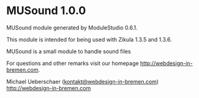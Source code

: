 MUSound 1.0.0
===========================

MUSound module generated by ModuleStudio 0.6.1.

This module is intended for being used with Zikula 1.3.5 and 1.3.6.

MUSound is a small module to handle sound files

For questions and other remarks visit our homepage http://webdesign-in-bremen.com.

Michael Ueberschaer (kontakt@webdesign-in-bremen.com)
http://webdesign-in-bremen.com
